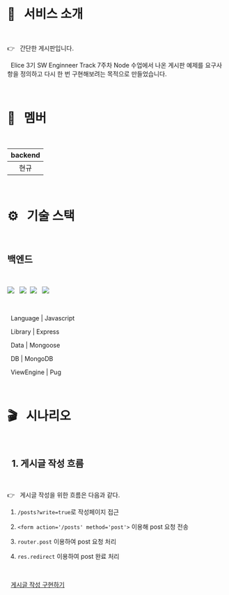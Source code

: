 <br>

# 💬 &nbsp; 서비스 소개

<br>

👉 &nbsp; 간단한 게시판입니다.

&nbsp; Elice 3기 SW Enginneer Track 7주차 Node 수업에서 나온 게시판 예제를 요구사항을 정의하고 다시 한 번 구현해보려는 목적으로 만들었습니다.

<br>

# 💬 &nbsp; 멤버

<br>

| backend |
| :-----: |
|  현규   |

<br>

# ⚙️ &nbsp; 기술 스택

<br>

## 백엔드

<br>

<img src="https://img.shields.io/badge/-JavaScript-F7DF1E?style=flat&logo=JavaScript&logoColor=black"/> &nbsp;
<img src="https://img.shields.io/badge/-Express-000?style=flat&logo=Express&logoColor=white"/>&nbsp;
<img src="https://img.shields.io/badge/-Pug-000?style=flat&logo=Pug&logoColor=white"/> &nbsp;
<img src="https://img.shields.io/badge/-MongoDB-71,162,72?style=flat&logo=MongoDB&logoColor=black"/> &nbsp;

<br>

&nbsp; Language | Javascript

&nbsp; Library | Express

&nbsp; Data | Mongoose

&nbsp; DB | MongoDB

&nbsp; ViewEngine | Pug

<br>

# 🎬 &nbsp; 시나리오

<br>

## &nbsp; 1. 게시글 작성 흐름

<br>

👉 &nbsp; 게시글 작성을 위한 흐름은 다음과 같다.

1. `/posts?write=true`로 작성페이지 접근

2. `<form action='/posts' method='post'>` 이용해 post 요청 전송

3. `router.post` 이용하여 post 요청 처리

4. `res.redirect` 이용하여 post 완료 처리

<br>

&nbsp; [게시글 작성 구현하기](https://velog.io/@rkrkdldkd/Express%EB%A5%BC-%EC%9D%B4%EC%9A%A9%ED%95%98%EC%97%AC-Simple-board-%EB%A7%8C%EB%93%A4%EA%B8%B0-1-%EA%B2%8C%EC%8B%9C%EA%B8%80-%EC%9E%91%EC%84%B1-%EA%B8%B0%EB%8A%A5-%EB%A7%8C%EB%93%A4%EA%B8%B0)

<br>

## &nbsp;

<br>
